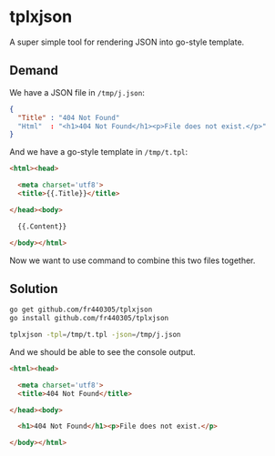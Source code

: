 # tplxjson

A super simple tool for rendering JSON into go-style template. 

## Demand

We have a JSON file in `/tmp/j.json`:

```json
{
  "Title" : "404 Not Found"
  "Html"  : "<h1>404 Not Found</h1><p>File does not exist.</p>"
}
```

And we have a go-style template in `/tmp/t.tpl`:

```html
<html><head>

  <meta charset='utf8'>
  <title>{{.Title}}</title>

</head><body>

  {{.Content}}

</body></html>
```

Now we want to use command to combine this two files together.

## Solution

```sh
go get github.com/fr440305/tplxjson
go install github.com/fr440305/tplxjson

tplxjson -tpl=/tmp/t.tpl -json=/tmp/j.json
```

And we should be able to see the console output.

```html
<html><head>

  <meta charset='utf8'>
  <title>404 Not Found</title>

</head><body>

  <h1>404 Not Found</h1><p>File does not exist.</p>

</body></html>
```

